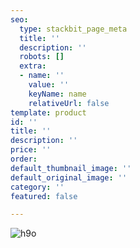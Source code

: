 ```yaml
---
seo:
  type: stackbit_page_meta
  title: ''
  description: ''
  robots: []
  extra:
  - name: ''
    value: ''
    keyName: name
    relativeUrl: false
template: product
id: ''
title: ''
description: ''
price: ''
order: 
default_thumbnail_image: ''
default_original_image: ''
category: ''
featured: false

---
```

![h9o](/images/bitaminas.png "ko´n")